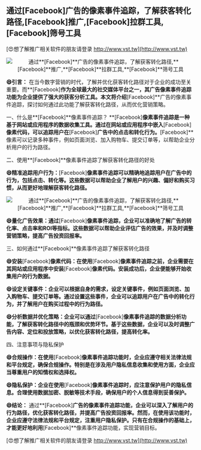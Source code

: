 ## **通过**[Facebook]**广告的像素事件追踪，了解获客转化路径,**[Facebook]**推广,**[Facebook]**拉群工具,**[Facebook]**筛号工具**

[😍想了解推广相关软件的朋友请登录 http://www.vst.tw](http://www.vst.tw)

 <center><img src="https://vst.tw/MP4/tuiguang/png/2.png" alt="通过**[Facebook]**广告的像素事件追踪，了解获客转化路径,**[Facebook]**推广,**[Facebook]**拉群工具,**[Facebook]**筛号工具"></center>

**😄引言：**
在当今数字营销的时代，了解并优化获客转化路径对于企业的成功至关重要。而**[Facebook]**作为全球最大的社交媒体平台之一，其广告像素事件追踪功能为企业提供了强大的获客分析工具。本文将介绍**[Facebook]**广告的像素事件追踪，探讨如何通过此功能了解获客转化路径，从而优化营销策略。

一、什么是**[Facebook]**像素事件追踪？
**[Facebook]**像素事件追踪是一种基于网站或应用程序的数据收集工具。通过在网站或应用程序中嵌入**[Facebook]**像素代码，可以追踪用户在**[Facebook]**广告中的点击和转化行为。**[Facebook]**像素可以记录多种事件，例如页面浏览、加入购物车、提交订单等，以帮助企业分析用户的行为路径。

二、使用**[Facebook]**像素事件追踪了解获客转化路径的好处

**😄精准追踪用户行为：**[Facebook]**像素事件追踪可以精确地追踪用户在广告中的行为，包括点击、转化等。这些数据可以帮助企业了解用户的兴趣、偏好和购买习惯，从而更好地理解获客转化路径。**

 <center><img src="https://vst.tw/MP4/tuiguang/png/1.png" alt="通过**[Facebook]**广告的像素事件追踪，了解获客转化路径,**[Facebook]**推广,**[Facebook]**拉群工具,**[Facebook]**筛号工具"></center>

**😄量化广告效果：通过**[Facebook]**像素事件追踪，企业可以准确地了解广告的转化率、点击率和ROI等指标。这些数据可以帮助企业评估广告的效果，并及时调整营销策略，提高广告投资回报率。**

三、如何通过**[Facebook]**像素事件追踪了解获客转化路径

**😄安装**[Facebook]**像素代码：在使用**[Facebook]**像素事件追踪之前，企业需要在其网站或应用程序中安装**[Facebook]**像素代码。安装成功后，企业便能够开始收集用户的行为数据。**

**😄设定关键事件：企业可以根据自身的需求，设定关键事件，例如页面浏览、加入购物车、提交订单等。通过设置这些事件，企业可以追踪用户在广告中的转化行为，并了解用户在购买过程中的行为路径。**

**😄分析数据并优化策略：企业可以通过**[Facebook]**像素事件追踪的数据分析功能，了解获客转化路径中的瓶颈和优势环节。基于这些数据，企业可以及时调整广告内容、定位和投放策略，以优化获客转化路径，提高转化率。**

四、注意事项与隐私保护

**😄合规操作：在使用**[Facebook]**像素事件追踪功能时，企业应遵守相关法律法规和平台规定，确保合规操作。特别是在涉及用户隐私信息收集和使用方面，企业应当尊重用户的知情权和选择权。**

**😄隐私保护：企业在使用**[Facebook]**像素事件追踪时，应注意保护用户的隐私信息。合理使用数据加密、脱敏等技术手段，确保用户的个人信息得到妥善保护。**

**😄结论：**
通过**[Facebook]**广告的像素事件追踪功能，企业可以深入了解用户的行为路径，优化获客转化路径，并提高广告投资回报率。然而，在使用该功能时，企业应遵守法律法规和平台规定，注重用户隐私保护。只有在合规操作的基础上，才能更好地利用**[Facebook]**像素事件追踪功能，实现营销目标。

[😍想了解推广相关软件的朋友请登录 http://www.vst.tw](http://www.vst.tw)



